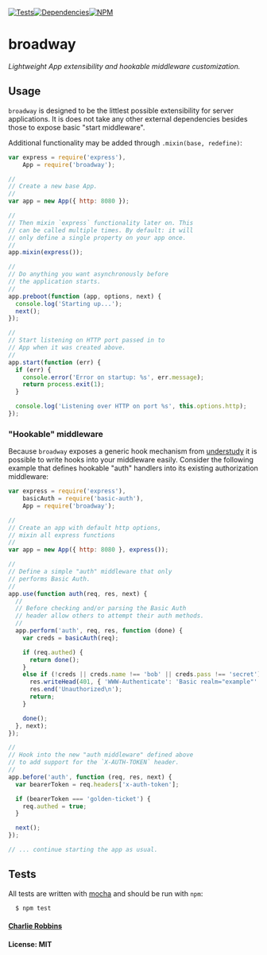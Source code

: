 [![Tests](http://img.shields.io/travis/indexzero/broadway.svg?style=flat-square)](https://travis-ci.org/indexzero/broadway)[![Dependencies](https://img.shields.io/david/indexzero/broadway.svg?style=flat-square)](https://david-dm.org/indexzero/broadway)[![NPM](http://img.shields.io/npm/v/broadway.svg?style=flat-square)](http://browsenpm.org/package/broadway)

# broadway

_*Lightweight App extensibility and hookable middleware customization.*_

## Usage

`broadway` is designed to be the littlest possible extensibility for server applications. It is does not take any other external dependencies besides those to expose basic "start middleware".

Additional functionality may be added through `.mixin(base, redefine)`:

``` js
var express = require('express'),
    App = require('broadway');

//
// Create a new base App.
//
var app = new App({ http: 8080 });

//
// Then mixin `express` functionality later on. This
// can be called multiple times. By default: it will
// only define a single property on your app once.
//
app.mixin(express());

//
// Do anything you want asynchronously before
// the application starts.
//
app.preboot(function (app, options, next) {
  console.log('Starting up...');
  next();
});

//
// Start listening on HTTP port passed in to
// App when it was created above.
//
app.start(function (err) {
  if (err) {
    console.error('Error on startup: %s', err.message);
    return process.exit(1);
  }

  console.log('Listening over HTTP on port %s', this.options.http);
});
```

### "Hookable" middleware

Because `broadway` exposes a generic hook mechanism from [understudy] it is possible to write hooks into your middleware easily. Consider the following example that defines hookable "auth" handlers into its existing authorization middleware:

``` js
var express = require('express'),
    basicAuth = require('basic-auth'),
    App = require('broadway');

//
// Create an app with default http options,
// mixin all express functions
//
var app = new App({ http: 8080 }, express());

//
// Define a simple "auth" middleware that only
// performs Basic Auth.
//
app.use(function auth(req, res, next) {
  //
  // Before checking and/or parsing the Basic Auth
  // header allow others to attempt their auth methods.
  //
  app.perform('auth', req, res, function (done) {
    var creds = basicAuth(req);

    if (req.authed) {
      return done();
    }
    else if (!creds || creds.name !== 'bob' || creds.pass !== 'secret') {
      res.writeHead(401, { 'WWW-Authenticate': 'Basic realm="example"' });
      res.end('Unauthorized\n');
      return;
    }

    done();
  }, next);
});

//
// Hook into the new "auth middleware" defined above
// to add support for the `X-AUTH-TOKEN` header.
//
app.before('auth', function (req, res, next) {
  var bearerToken = req.headers['x-auth-token'];

  if (bearerToken === 'golden-ticket') {
    req.authed = true;
  }

  next();
});

// ... continue starting the app as usual.
```

## Tests
All tests are written with [mocha] and should be run with `npm`:

``` bash
  $ npm test
```

#### [Charlie Robbins](https://github.com/indexzero)
#### License: MIT

[mocha]: http://mochajs.org/
[understudy]: https://github.com/bmeck/understudy
